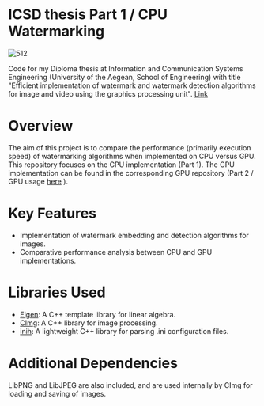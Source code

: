 # ICSD thesis Part 1 / CPU Watermarking

![512](https://github.com/user-attachments/assets/02298937-2406-409b-8ed6-32d783ea8710)

Code for my Diploma thesis at Information and Communication Systems Engineering (University of the Aegean, School of Engineering) with title "Efficient implementation of watermark and watermark detection algorithms for image and video using the graphics processing unit". [Link](https://hellanicus.lib.aegean.gr/handle/11610/19672)


# Overview

The aim of this project is to compare the performance (primarily execution speed) of watermarking algorithms when implemented on CPU versus GPU. This repository focuses on the CPU implementation (Part 1). The GPU implementation can be found in the corresponding GPU repository (Part 2 / GPU usage [here](https://github.com/kar-dim/Watermarking-GPU) ).

# Key Features

- Implementation of watermark embedding and detection algorithms for images.
- Comparative performance analysis between CPU and GPU implementations.

# Libraries Used

- [Eigen](https://eigen.tuxfamily.org/index.php?title=Main_Page): A C++ template library for linear algebra.
- [CImg](https://cimg.eu/): A C++ library for image processing.
- [inih](https://github.com/jtilly/inih): A lightweight C++ library for parsing .ini configuration files.

# Additional Dependencies

LibPNG and LibJPEG are also included, and are used internally by CImg for loading and saving of images.
